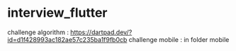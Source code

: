 # interview_flutter

challenge  algorithm : https://dartpad.dev/?id=d1f428993ac182ae57c235ba1f9fb0cb
challenge  mobile : in folder mobile 
